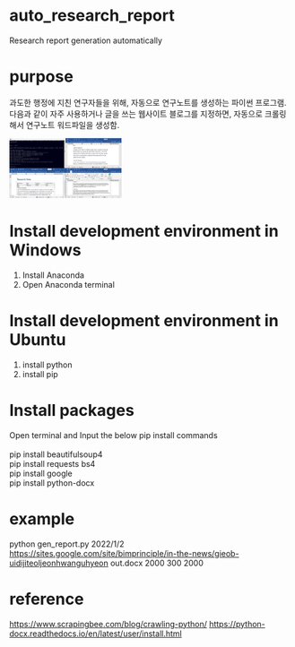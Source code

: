 # auto_research_report
Research report generation automatically

# purpose
과도한 행정에 지친 연구자들을 위해, 자동으로 연구노트를 생성하는 파이썬 프로그램. 
다음과 같이 자주 사용하거나 글을 쓰는 웹사이트 블로그를 지정하면, 자동으로 크롤링해서 연구노트 워드파일을 생성함.

<img src = "https://github.com/mac999/auto_research_report/blob/main/demo.PNG" width="200">

# Install development environment in Windows
1. Install Anaconda
2. Open Anaconda terminal 

# Install development environment in Ubuntu
1. install python
2. install pip

# Install packages
Open terminal and Input the below pip install commands</br></br>
pip install beautifulsoup4</br>
pip install requests bs4</br>
pip install google</br>
pip install python-docx</br>

# example
python gen_report.py 2022/1/2 https://sites.google.com/site/bimprinciple/in-the-news/gieob-uidijiteoljeonhwanguhyeon out.docx 2000 300 2000

# reference
https://www.scrapingbee.com/blog/crawling-python/
https://python-docx.readthedocs.io/en/latest/user/install.html
